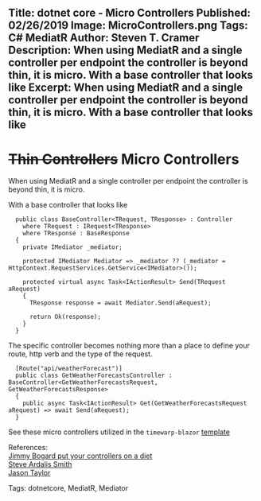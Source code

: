 Title: dotnet core - Micro Controllers
Published: 02/26/2019
Image: MicroControllers.png
Tags: C# MediatR
Author: Steven T. Cramer
Description: When using MediatR and a single controller per endpoint the controller is beyond thin, it is micro. With a base controller that looks like
Excerpt:  When using MediatR and a single controller per endpoint the controller is beyond thin, it is micro. With a base controller that looks like
---

# ~~Thin Controllers~~ Micro Controllers

When using MediatR and a single controller per endpoint the controller is beyond thin, it is micro.

With a base controller that looks like

```
  public class BaseController<TRequest, TResponse> : Controller
    where TRequest : IRequest<TResponse>
    where TResponse : BaseResponse
  {
    private IMediator _mediator;

    protected IMediator Mediator => _mediator ?? (_mediator = HttpContext.RequestServices.GetService<IMediator>());

    protected virtual async Task<IActionResult> Send(TRequest aRequest)
    {
      TResponse response = await Mediator.Send(aRequest);

      return Ok(response);
    }
  }
```

The specific controller becomes nothing more than a place to define your route, http verb and the type of the request.

```
  [Route("api/weatherForecast")]
  public class GetWeatherForecastsController : BaseController<GetWeatherForecastsRequest, GetWeatherForecastsResponse>
  {
    public async Task<IActionResult> Get(GetWeatherForecastsRequest aRequest) => await Send(aRequest);
  }
```

See these micro controllers utilized in the `timewarp-blazor` [template](https://timewarpengineering.github.io/blazor-state/docs/Template/TemplateOverview.html)


References:  
[Jimmy Bogard put your controllers on a diet](https://lostechies.com/jimmybogard/2013/10/10/put-your-controllers-on-a-diet-redux/)  
[Steve Ardalis Smith](https://github.com/ardalis/CleanArchitecture)  
[Jason Taylor](https://www.youtube.com/watch?v=_lwCVE_XgqI)


Tags: dotnetcore, MediatR, Mediator

